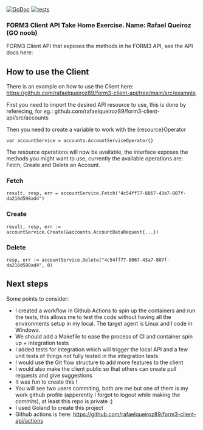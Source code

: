 
[![GoDoc](https://godoc.org/github.com/narqo/go-badge?status.svg)](https://godoc.org/github.com/narqo/go-badge)
[![tests](https://github.com/rafaelqueiroz89/form3-client-api/actions/workflows/docker-image-tests.yml/badge.svg?event=push)](https://github.com/rafaelqueiroz89/form3-client-api/actions/workflows/docker-image-tests.yml)

### FORM3 Client API Take Home Exercise. Name: Rafael Queiroz (GO noob)

FORM3 Client API that exposes the methods in he FORM3 API, see the API docs here:

## How to use the Client

There is an example on how to use the Client here: https://github.com/rafaelqueiroz89/form3-client-api/tree/main/src/example.

First you need to import the desired API resource to use, this is done by referecing, for eg.: github.com/rafaelqueiroz89/form3-client-api/src/accounts

Then you need to create a variable to work with the {resource}Operator

`var accountService = accounts.AccountServiceOperator{}`

The resource operations will now be available, the interface exposes the methods you might want to use, currently the available operations are: Fetch, Create and Delete an Account.

### Fetch
`result, resp, err = accountService.Fetch("4c54ff77-8067-43a7-807f-da216d598ad4")`

### Create
`result, resp, err := accountService.Create(&accounts.AccountDataRequest{...})`

### Delete
`resp, err := accountService.Delete("4c54ff77-8067-43a7-807f-da216d598ad4", 0)`

## Next steps

Some points to consider:
- I created a workflow in Github Actions to spin up the containers and run the tests, this allows me to test the code without having all the environments setup in my local. The target agent is Linux and I code in Windows.
- We should add a Makefile to ease the process of CI and container spin up + integration tests
- I added tests for integration which will trigger the local API and a few unit tests of things not fully tested in the integration tests
- I would use the Git flow structure to add more features to the client
- I would also make the client public so that others can create pull requests and give suggestions
- It was fun to create this !
- You will see two users commiting, both are me but one of them is my work github profile (apperently I forgot to logout while making the commits), at least this repo is private :) 
- I used Goland to create this project
- Github actions is here: https://github.com/rafaelqueiroz89/form3-client-api/actions
